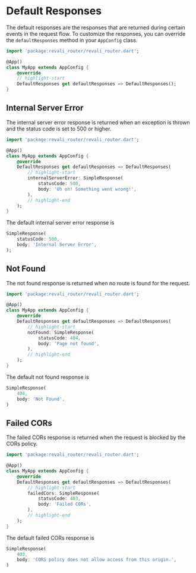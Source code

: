 # Default Responses

The default responses are the responses that are returned during certain events in the request flow. To customize the responses, you can override the `defaultResponses` method in your `AppConfig` class.

```dart title"routes/apps/my_app.dart"
import 'package:revali_router/revali_router.dart';

@App()
class MyApp extends AppConfig {
    @override
    // highlight-start
    DefaultResponses get defaultResponses => DefaultResponses();
}
```

## Internal Server Error

The internal server error response is returned when an exception is thrown and the status code is set to 500 or higher.

```dart title"routes/apps/my_app.dart"
import 'package:revali_router/revali_router.dart';

@App()
class MyApp extends AppConfig {
    @override
    DefaultResponses get defaultResponses => DefaultResponses(
        // highlight-start
        internalServerError: SimpleResponse(
            statusCode: 500,
            body: 'Uh oh! Something went wrong!',
        ),
        // highlight-end
    );
}
```

The default internal server error response is

```dart
SimpleResponse(
    statusCode: 500,
    body: 'Internal Server Error',
);
```

## Not Found

The not found response is returned when no route is found for the request.

```dart title"routes/apps/my_app.dart"
import 'package:revali_router/revali_router.dart';

@App()
class MyApp extends AppConfig {
    @override
    DefaultResponses get defaultResponses => DefaultResponses(
        // highlight-start
        notFound: SimpleResponse(
            statusCode: 404,
            body: 'Page not found',
        ),
        // highlight-end
    );
}
```

The default not found response is

```dart
SimpleResponse(
    404,
    body: 'Not Found',
)
```

## Failed CORs

The failed CORs response is returned when the request is blocked by the CORs policy.

```dart title"routes/apps/my_app.dart"
import 'package:revali_router/revali_router.dart';

@App()
class MyApp extends AppConfig {
    @override
    DefaultResponses get defaultResponses => DefaultResponses(
        // highlight-start
        failedCors: SimpleResponse(
            statusCode: 403,
            body: 'Failed CORs',
        ),
        // highlight-end
    );
}
```

The default failed CORs response is

```dart
SimpleResponse(
    403,
    body: 'CORS policy does not allow access from this origin.',
)
```
